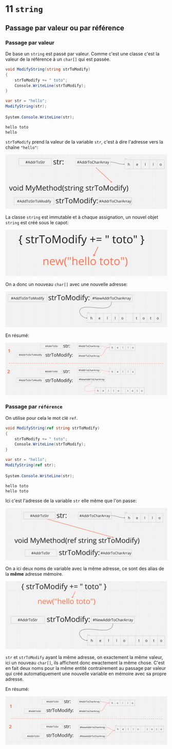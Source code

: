 # 11 `string`

## Passage par valeur ou par référence

### Passage par valeur

De base un `string` est passé par valeur. Comme c'est une classe c'est la valeur de la référence à un `char[]` qui est passée.

```cs
void ModifyString(string strToModify)
{
    strToModify += " toto";
    Console.WriteLine(strToModify);
}
```

```cs
var str = "hello";
ModifyString(str);

System.Console.WriteLine(str);
```

```
hello toto
hello
```

`strToModify` prend la valeur de la variable `str`, c'est à dire l'adresse vers la chaîne `"hello"`:

<img src="assets/passage-by-value-str.png" alt="passage-by-value-str" />

La classe `string` est immutable et à chaque assignation, un nouvel objet `string` est créé sous le capot:

<img src="assets/assignation-string-equal-new.png" alt="assignation-string-equal-new" />

On a donc un nouveau `char[]` avec une nouvelle adresse:

<img src="assets/new-char-array-hello-toto.png" alt="new-char-array-hello-toto" />

En résumé:

<img src="assets/passage-value-summary.png" alt="passage-value-summary" />



### Passage par `référence`

On utilise pour cela le mot clé `ref`.

```cs
void ModifyString(ref string strToModify)
{
    strToModify += " toto";
    Console.WriteLine(strToModify);
}
```

```cs
var str = "hello";
ModifyString(ref str);

System.Console.WriteLine(str);
```

```
hello toto
hello toto
```

Ici c'est l'adresse de la variable `str` elle même que l'on passe:

<img src="assets/alias-two-name-for-one-address.png" alt="alias-two-name-for-one-address" />

On a ici deux noms de variable avec la même adresse, ce sont des alias de la **même** adresse mémoire.

<img src="assets/new-object-same-address-complex-ref.png" alt="new-object-same-address-complex-ref" />

`str` et `strToModify` ayant la même adresse, on exactement la même valeur, ici un nouveau `char[]`, ils affichent donc ewactement la même chose. C'est en fait deux noms pour la même entité contrairement au passage par valeur qui créé automatiquement une nouvelle variable en mémoire avec sa propre adresse. 

En résumé:

<img src="assets/passage-by-ref-summary.png" alt="passage-by-ref-summary" />


